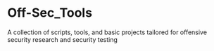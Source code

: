 # Off-Sec_Tools
A collection of scripts, tools, and basic projects tailored for offensive security research and security testing 
